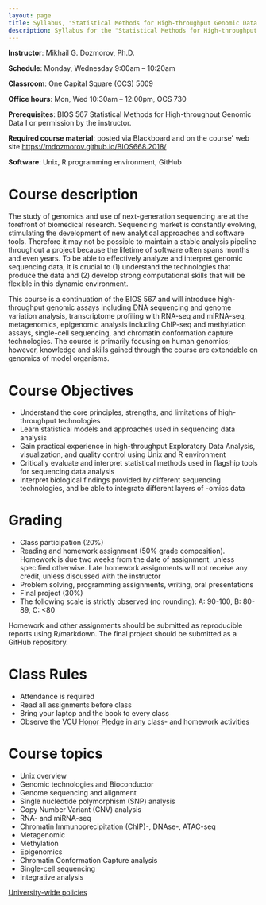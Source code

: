 ```yaml
---
layout: page
title: Syllabus, "Statistical Methods for High-throughput Genomic Data II" course, BIOS 668
description: Syllabus for the "Statistical Methods for High-throughput Genomic Data II" course BIOS 668
---
```


**Instructor**: 	Mikhail G. Dozmorov, Ph.D.

**Schedule**: 		Monday, Wednesday 9:00am – 10:20am

**Classroom**: 		One Capital Square (OCS) 5009

**Office hours**: 	Mon, Wed 10:30am – 12:00pm, OCS 730

**Prerequisites**:   BIOS 567 Statistical Methods for High-throughput Genomic Data I or permission by the instructor.

**Required course material**: posted via Blackboard and on the course' web site https://mdozmorov.github.io/BIOS668.2018/

**Software**: 	Unix, R programming environment, GitHub

# Course description

The study of genomics and use of next-generation sequencing are at the forefront of biomedical research. Sequencing market is constantly evolving, stimulating the development of new analytical approaches and software tools. Therefore it may not be possible to maintain a stable analysis pipeline throughout a project because the lifetime of software often spans months and even years. To be able to effectively analyze and interpret genomic sequencing data, it is crucial to (1) understand the technologies that produce the data and (2) develop strong computational skills that will be flexible in this dynamic environment.

This course is a continuation of the BIOS 567 and will introduce high-throughput genomic assays including DNA sequencing and genome variation analysis, transcriptome profiling with RNA-seq and miRNA-seq, metagenomics, epigenomic analysis including ChIP-seq and methylation assays, single-cell sequencing, and chromatin conformation capture technologies. The course is primarily focusing on human genomics; however, knowledge and skills gained through the course are extendable on genomics of model organisms.

# Course Objectives

* Understand the core principles, strengths, and limitations of high-throughput technologies
* Learn statistical models and approaches used in sequencing data analysis
* Gain practical experience in high-throughput Exploratory Data Analysis, visualization, and quality control using Unix and R environment
* Critically evaluate and interpret statistical methods used in flagship tools for sequencing data analysis
* Interpret biological findings provided by different sequencing technologies, and be able to integrate different layers of -omics data

# Grading

* Class participation (20%)
* Reading and homework assignment (50% grade composition). Homework is due two weeks from the date of assignment, unless specified otherwise. Late homework assignments will not receive any credit, unless discussed with the instructor
* Problem solving, programming assignments, writing, oral presentations 
* Final project (30%)
* The following scale is strictly observed (no rounding): A: 90-100, B: 80-89, C: <80

Homework and other assignments should be submitted as reproducible reports using R/markdown. The final project should be submitted as a GitHub repository.

# Class Rules

* Attendance is required
* Read all assignments before class
* Bring your laptop and the book to every class
* Observe the [VCU Honor Pledge](https://students.vcu.edu/studentconduct/vcu-honor-system/academic-misconduct-/honor-pledge/) in any class- and homework activities

# Course topics

-  Unix overview
-  Genomic technologies and Bioconductor
-  Genome sequencing and alignment
-  Single nucleotide polymorphism (SNP) analysis
-  Copy Number Variant (CNV) analysis
-  RNA- and miRNA-seq
-  Chromatin Immunoprecipitation (ChIP)-, DNAse-, ATAC-seq
-  Metagenomic
-  Methylation
-  Epigenomics
-  Chromatin Conformation Capture analysis
-  Single-cell sequencing
-  Integrative analysis

<!--[Final project](final_project.html)-->


[University-wide policies](http://www.provost.vcu.edu/academic-affairs/operations/syllabus-statements/)